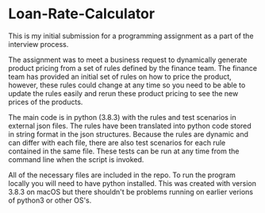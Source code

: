 # Loan-Rate-Calculator
 This is my initial submission for a programming assignment as a part of the interview process.
 
 The assignment was to meet a business request to dynamically generate product pricing from a set of rules defined by the finance team. The finance team has provided an initial set of rules on how to price the product, however, these rules could change at any time so you need to be able to update the rules easily and rerun these product pricing to see the new prices of the products.
 
 The main code is in python (3.8.3) with the rules and test scenarios in external json files.
 The rules have been translated into python code stored in string format in the json structures. Because the rules are dynamic and can differ with each file, there are also test scenarios for each rule contained in the same file. These tests can be run at any time from the command line when the script is invoked.
 
All of the necessary files are included in the repo. To run the program locally you will need to have python installed. This was created with version 3.8.3 on macOS but there shouldn't be problems running on earlier verions of python3 or other OS's.
